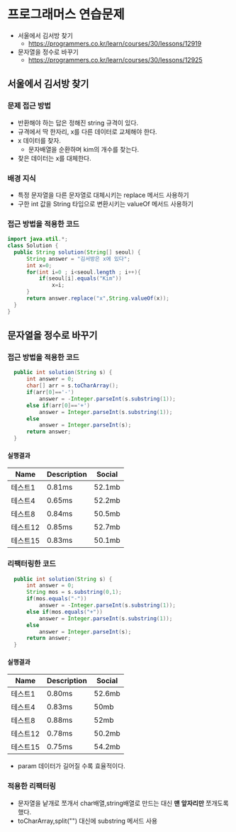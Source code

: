 # 프로그래머스 연습문제 
- 서울에서 김서방 찾기
    - https://programmers.co.kr/learn/courses/30/lessons/12919
- 문자열을 정수로 바꾸기
    - https://programmers.co.kr/learn/courses/30/lessons/12925

## 서울에서 김서방 찾기
### 문제 접근 방법
- 반환해야 하는 답은 정해진 string 규격이 있다.
- 규격에서 딱 한자리, x를 다른 데이터로 교체해야 한다.
- x 데이터를 찾자.
    - 문자배열을 순환하며 kim의 개수를 찾는다.
- 찾은 데이터는 x를 대체한다.

### 배경 지식
- 특정 문자열을 다른 문자열로 대체시키는 replace 메서드 사용하기
- 구한 int 값을 String 타입으로 변환시키는 valueOf 메서드 사용하기


### 접근 방법을 적용한 코드
```java
import java.util.*;
class Solution {
  public String solution(String[] seoul) {
      String answer = "김서방은 x에 있다";
      int x=0;
      for(int i=0 ; i<seoul.length ; i++){
          if(seoul[i].equals("Kim"))
              x=i;
      }
      return answer.replace("x",String.valueOf(x));
  }
}
```


## 문자열을 정수로 바꾸기
### 접근 방법을 적용한 코드

```java
  public int solution(String s) {
      int answer = 0;
      char[] arr = s.toCharArray();
      if(arr[0]=='-')
          answer = -Integer.parseInt(s.substring(1));
      else if(arr[0]=='+')
          answer = Integer.parseInt(s.substring(1));
      else
          answer = Integer.parseInt(s);
      return answer;
  }

```

#### 실행결과
| Name | Description | Social |
| --- | --- | --- |
| 테스트1 | 0.81ms | 52.1mb |
| 테스트4 | 0.65ms | 52.2mb |
| 테스트8 | 0.84ms | 50.5mb |
| 테스트12 | 0.85ms | 52.7mb |
| 테스트15 | 0.83ms | 50.1mb |

### 리팩터링한 코드
```java
  public int solution(String s) {
      int answer = 0;
      String mos = s.substring(0,1);
      if(mos.equals("-"))
          answer = -Integer.parseInt(s.substring(1));
      else if(mos.equals("+"))
          answer = Integer.parseInt(s.substring(1));
      else
          answer = Integer.parseInt(s);
      return answer;
  }

```

#### 실행결과
| Name | Description | Social |
| --- | --- | --- |
| 테스트1 | 0.80ms | 52.6mb |
| 테스트4 | 0.83ms | 50mb |
| 테스트8 | 0.88ms | 52mb |
| 테스트12 | 0.78ms | 50.2mb |
| 테스트15 | 0.75ms | 54.2mb |

- param 데이터가 길어질 수록 효율적이다.

### 적용한 리팩터링
- 문자열을 낱개로 쪼개서 char배열,string배열로 만드는 대신 **맨 앞자리만** 쪼개도록 했다.
- toCharArray,split("") 대신에 substring 메서드 사용